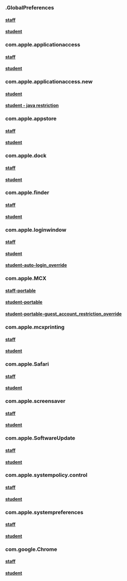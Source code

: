 ### .GlobalPreferences
#### [staff](https://github.com/sincerelyjoshin/macOS-configuration-profiles/blob/master/.GlobalPreferences/staff/.GlobalPreferences.plist)
#### [student](https://github.com/sincerelyjoshin/macOS-configuration-profiles/blob/master/.GlobalPreferences/student/.GlobalPreferences.plist)
### com.apple.applicationaccess
#### [staff](https://github.com/sincerelyjoshin/macOS-configuration-profiles/blob/master/com.apple.applicationaccess/staff/com.apple.applicationaccess.plist)
#### [student](https://github.com/sincerelyjoshin/macOS-configuration-profiles/blob/master/com.apple.applicationaccess/student/com.apple.applicationaccess.plist)
### com.apple.applicationaccess.new
#### [student](https://github.com/sincerelyjoshin/macOS-configuration-profiles/blob/master/com.apple.applicationaccess.new/student/com.apple.applicationaccess.new.plist)
#### [student - java restriction](https://github.com/sincerelyjoshin/macOS-configuration-profiles/blob/master/com.apple.applicationaccess.new/student/java_restriction/com.apple.applicationaccess.new.plist)
### com.apple.appstore
#### [staff](https://github.com/sincerelyjoshin/macOS-configuration-profiles/blob/master/com.apple.appstore/staff/com.apple.appstore.plist)
#### [student](https://github.com/sincerelyjoshin/macOS-configuration-profiles/blob/master/com.apple.appstore/student/com.apple.appstore.plist)
### com.apple.dock
#### [staff](https://github.com/sincerelyjoshin/macOS-configuration-profiles/blob/master/com.apple.dock/staff/com.apple.dock.plist)
#### [student](https://github.com/sincerelyjoshin/macOS-configuration-profiles/blob/master/com.apple.dock/student/com.apple.dock.plist)
### com.apple.finder
#### [staff](https://github.com/sincerelyjoshin/macOS-configuration-profiles/blob/master/com.apple.finder/staff/com.apple.finder.plist)
#### [student](https://github.com/sincerelyjoshin/macOS-configuration-profiles/blob/master/com.apple.finder/student/com.apple.finder.plist)
### com.apple.loginwindow
#### [staff](https://github.com/sincerelyjoshin/macOS-configuration-profiles/blob/master/com.apple.loginwindow/staff/com.apple.loginwindow.plist)
#### [student](https://github.com/sincerelyjoshin/macOS-configuration-profiles/blob/master/com.apple.loginwindow/student/com.apple.loginwindow.plist)
#### [student-auto-login_override](https://github.com/sincerelyjoshin/macOS-configuration-profiles/blob/master/com.apple.loginwindow/student/auto-login_override/com.apple.loginwindow.plist)
### com.apple.MCX
#### [staff-portable](https://github.com/sincerelyjoshin/macOS-configuration-profiles/blob/master/com.apple.MCX/staff/portable/com.apple.MCX.plist)
#### [student-portable](https://github.com/sincerelyjoshin/macOS-configuration-profiles/blob/master/com.apple.MCX/student/portable/com.apple.MCX.plist)
#### [student-portable-guest_account_restriction_override](https://github.com/sincerelyjoshin/macOS-configuration-profiles/blob/master/com.apple.MCX/student/portable/guest_account_restriction_override/com.apple.MCX.plist)
### com.apple.mcxprinting
#### [staff](https://github.com/sincerelyjoshin/macOS-configuration-profiles/blob/master/com.apple.mcxprinting/staff/com.apple.mcxprinting.plist)
#### [student](https://github.com/sincerelyjoshin/macOS-configuration-profiles/blob/master/com.apple.mcxprinting/student/com.apple.mcxprinting.plist)
### com.apple.Safari
#### [staff](https://github.com/sincerelyjoshin/macOS-configuration-profiles/blob/master/com.apple.Safari/staff/com.apple.Safari.plist)
#### [student](https://github.com/sincerelyjoshin/macOS-configuration-profiles/blob/master/com.apple.Safari/student/com.apple.Safari.plist)
### com.apple.screensaver
#### [staff](https://github.com/sincerelyjoshin/macOS-configuration-profiles/blob/master/com.apple.screensaver/staff/com.apple.screensaver.plist)
#### [student](https://github.com/sincerelyjoshin/macOS-configuration-profiles/blob/master/com.apple.screensaver/student/com.apple.screensaver.plist)
### com.apple.SoftwareUpdate
#### [staff](https://github.com/sincerelyjoshin/macOS-configuration-profiles/blob/master/com.apple.SoftwareUpdate/staff/com.apple.SoftwareUpdate.plist)
#### [student](https://github.com/sincerelyjoshin/macOS-configuration-profiles/blob/master/com.apple.SoftwareUpdate/student/com.apple.SoftwareUpdate.plist)
### com.apple.systempolicy.control
#### [staff](https://github.com/sincerelyjoshin/macOS-configuration-profiles/blob/master/com.apple.systempolicy.control/staff/com.apple.systempolicy.control.plist)
#### [student](https://github.com/sincerelyjoshin/macOS-configuration-profiles/blob/master/com.apple.systempolicy.control/student/com.apple.systempolicy.control.plist)
### com.apple.systempreferences
#### [staff](https://github.com/sincerelyjoshin/macOS-configuration-profiles/blob/master/com.apple.systempreferences/staff/com.apple.systempreferences.plist)
#### [student](https://github.com/sincerelyjoshin/macOS-configuration-profiles/blob/master/com.apple.systempreferences/student/com.apple.systempreferences.plist)
### com.google.Chrome
#### [staff](https://github.com/sincerelyjoshin/macOS-configuration-profiles/blob/master/com.google.Chrome/staff/com.google.Chrome.plist)
#### [student](https://github.com/sincerelyjoshin/macOS-configuration-profiles/blob/master/com.google.Chrome/student/com.google.Chrome.plist)
